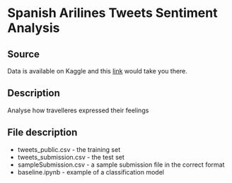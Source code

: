 # Spanish Arilines Tweets Sentiment Analysis
## Source
Data is available on Kaggle and this [link](https://www.kaggle.com/c/spanish-arilines-tweets-sentiment-analysis/overview/description) would take you there.

## Description
Analyse how travelleres expressed their feelings

## File description
* tweets_public.csv - the training set
* tweets_submission.csv - the test set
* sampleSubmission.csv - a sample submission file in the correct format
* baseline.ipynb - example of a classification model